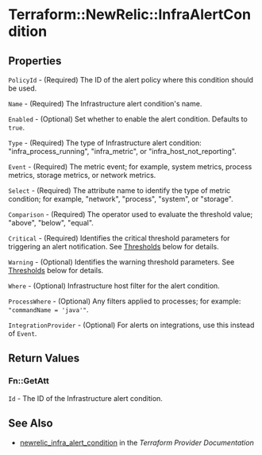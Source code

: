 # Terraform::NewRelic::InfraAlertCondition



## Properties

`PolicyId` - (Required) The ID of the alert policy where this condition should be used.

`Name` - (Required) The Infrastructure alert condition's name.

`Enabled` - (Optional) Set whether to enable the alert condition. Defaults to `true`.

`Type` - (Required) The type of Infrastructure alert condition: "infra_process_running", "infra_metric", or "infra_host_not_reporting".

`Event` - (Required) The metric event; for example, system metrics, process metrics, storage metrics, or network metrics.

`Select` - (Required) The attribute name to identify the type of metric condition; for example, "network", "process", "system", or "storage".

`Comparison` - (Required) The operator used to evaluate the threshold value; "above", "below", "equal".

`Critical` - (Required) Identifies the critical threshold parameters for triggering an alert notification. See [Thresholds](#thresholds) below for details.

`Warning` - (Optional) Identifies the warning threshold parameters. See [Thresholds](#thresholds) below for details.

`Where` - (Optional) Infrastructure host filter for the alert condition.

`ProcessWhere` - (Optional) Any filters applied to processes; for example: `"commandName = 'java'"`.

`IntegrationProvider` - (Optional) For alerts on integrations, use this instead of `Event`.


## Return Values

### Fn::GetAtt

`Id` - The ID of the Infrastructure alert condition.

## See Also

* [newrelic_infra_alert_condition](https://www.terraform.io/docs/providers/newrelic/r/infra_alert_condition.html) in the _Terraform Provider Documentation_